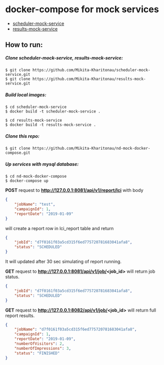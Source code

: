 # docker-compose for mock services
* [scheduler-mock-service](https://github.com/Mikita-Kharitonau/scheduler-mock-service)
* [results-mock-service](https://github.com/Mikita-Kharitonau/results-mock-service)


## How to run:
##### Clone scheduler-mock-service, results-mock-service:
```
$ git clone https://github.com/Mikita-Kharitonau/scheduler-mock-service.git
$ git clone https://github.com/Mikita-Kharitonau/results-mock-service.git
```
##### Build local images:
```
$ cd scheduler-mock-service
$ docker build -t scheduler-mock-service .

$ cd results-mock-service
$ docker build -t results-mock-service .
```
##### Clone this repo:
```
$ git clone https://github.com/Mikita-Kharitonau/nd-mock-docker-compose.git
```
##### Up services with mysql database:
```
$ cd nd-mock-docker-compose
$ docker-compose up
```

**POST** request to **http://127.0.0.1:8081/api/v1/report/lci** with body
```json
{
	"jobName": "test",
	"campaignId": 1,
	"reportDate": "2019-01-09"
}
```
will create a report row in lci_report table and return
```json
{
    "jobId": "d7f0161f03a5cd315f6ed775720781683041afa8",
    "status": "SCHEDULED"
}
``` 

It will updated after 30 sec simulating of report running.

**GET** request to **http://127.0.0.1:8081/api/v1/job/<job_id>** will return job status.
```json
{
    "jobId": "d7f0161f03a5cd315f6ed775720781683041afa8",
    "status": "SCHEDULED"
}
```

**GET** request to **http://127.0.0.1:8082/api/v1/job/<job_id>** will return full report results.

```json
{
    "jobName": "d7f0161f03a5cd315f6ed775720781683041afa8",
    "campaignId": 1,
    "reportDate": "2019-01-09",
    "numberOfVisitors": 2,
    "numberOfImpressions": 3,
    "status": "FINISHED"
}
```